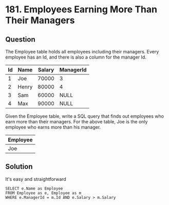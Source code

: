 # 181. Employees Earning More Than Their Managers

## Question

The Employee table holds all employees including their managers. Every employee has an Id, and there is also a column for the manager Id.

| Id | Name  | Salary | ManagerId |
|----|-------|--------|-----------|
| 1  | Joe   | 70000  | 3         |
| 2  | Henry | 80000  | 4         |
| 3  | Sam   | 60000  | NULL      |
| 4  | Max   | 90000  | NULL      |

Given the Employee table, write a SQL query that finds out employees who earn more than their managers. For the above table, Joe is the only employee who earns more than his manager.

| Employee |
|----------|
| Joe      |

## Solution

It's easy and straightforward

```mysql
SELECT e.Name as Employee
FROM Employee as e, Employee as m
WHERE e.ManagerId = m.Id AND e.Salary > m.Salary
```

